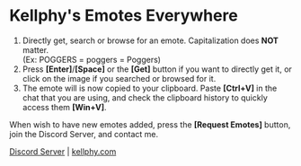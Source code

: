 # Kellphy's Emotes Everywhere
1. Directly get, search or browse for an emote. Capitalization does **NOT** matter.\
(Ex: POGGERS = poggers = Poggers)
2. Press **[Enter]**/**[Space]** or the **[Get]** button if you want to directly get it, or click on the image if you searched or browsed for it.
3. The emote will is now copied to your clipboard. Paste **[Ctrl+V]** in the chat that you are using, and check the clipboard history to quickly access them **[Win+V]**.

When wish to have new emotes added, press the **[Request Emotes]** button, join the Discord Server, and contact me.

[Discord Server](https://discord.gg/ycYmMmP/) | [kellphy.com](https://kellphy.com/)